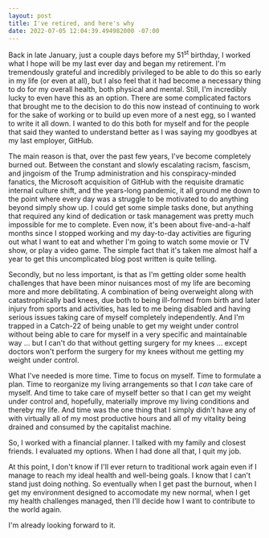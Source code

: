 ```yaml
---
layout: post
title: I've retired, and here's why
date: 2022-07-05 12:04:39.494982000 -07:00
---
```


Back in late January, just a couple days before my 51<sup>st</sup> birthday, I worked what I hope will be my last ever day and began my retirement. I'm tremendously grateful and incredibly privileged to be able to do this so early in my life (or even at all), but I also feel that it had become a necessary thing to do for my overall health, both physical and mental. Still, I'm incredibly lucky to even have this as an option. There are some complicated factors that brought me to the decision to do this now instead of continuing to work for the sake of working or to build up even more of a nest egg, so I wanted to write it all down. I wanted to do this both for myself and for the people that said they wanted to understand better as I was saying my goodbyes at my last employer, GitHub.

The main reason is that, over the past few years, I've become completely burned out. Between the constant and slowly escalating racism, fascism, and jingoism of the Trump administration and his conspiracy-minded fanatics, the Microsoft acquisition of GitHub with the requisite dramatic internal culture shift, and the years-long pandemic, it all ground me down to the point where every day was a struggle to be motivated to do anything beyond simply show up. I could get some simple tasks done, but anything that required any kind of dedication or task management was pretty much impossible for me to complete. Even now, it's been about five-and-a-half months since I stopped working and my day-to-day activities are figuring out what I want to eat and whether I'm going to watch some movie or TV show, or play a video game. The simple fact that it's taken me almost half a year to get this uncomplicated blog post written is quite telling.

Secondly, but no less important, is that as I'm getting older some health challenges that have been minor nuisances most of my life are becoming more and more debilitating. A combination of being overweight along with catastrophically bad knees, due both to being ill-formed from birth and later injury from sports and activities, has led to me being disabled and having serious issues taking care of myself completely independently. And I'm trapped in a Catch-22 of being unable to get my weight under control without being able to care for myself in a very specific and maintainable way ... but I can't do that without getting surgery for my knees ... except doctors won't perform the surgery for my knees without me getting my weight under control.

What I've needed is more time. Time to focus on myself. Time to formulate a plan. Time to reorganize my living arrangements so that I _can_ take care of myself. And time to take care of myself better so that I can get my weight under control and, hopefully, materially improve my living conditions and thereby my life. And time was the one thing that I simply didn't have any of with virtually all of my most productive hours and all of my vitality being drained and consumed by the capitalist machine.

So, I worked with a financial planner. I talked with my family and closest friends. I evaluated my options. When I had done all that, I quit my job.

At this point, I don't know if I'll ever return to traditional work again even if I manage to reach my ideal health and well-being goals. I know that I can't stand just doing nothing. So eventually when I get past the burnout, when I get my environment designed to accomodate my new normal, when I get my health challenges managed, then I'll decide how I want to contribute to the world again.

I'm already looking forward to it.
